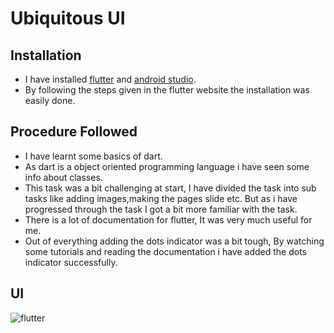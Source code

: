 #  Ubiquitous UI

## Installation
* I have installed [flutter](https://flutter.dev/docs/get-started/install/windows) and [android studio](https://developer.android.com/studio?gclid=CjwKCAiA-_L9BRBQEiwA-bm5fk-JSA_8iQqCK-_OP3EiVKPMApf058MpMbDpyoZHYYee5VDrmTGTjhoCa04QAvD_BwE&gclsrc=aw.ds).
* By following the steps given in the flutter website the installation was easily done.


## Procedure Followed
* I have learnt some basics of dart.
* As dart is a object oriented programming language i have seen some info about classes.
* This task was a bit challenging at start, I have divided the task into sub tasks like adding images,making the pages slide etc. But as i have progressed through the task I got a bit more familiar with the task.
* There is a lot of documentation for flutter, It was very much useful for me.
* Out of everything adding the dots indicator was a bit tough, By watching some tutorials and reading the documentation i have added the dots indicator successfully.

## UI
![flutter](https://github.com/adarshreddy-g/amFOSS_tasks/blob/master/Task-07/flutte.gif)
